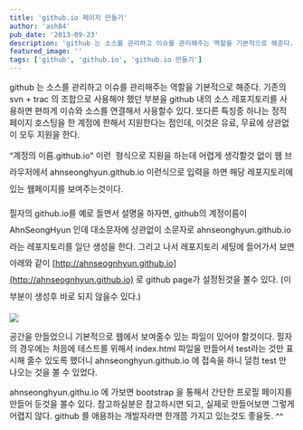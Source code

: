 ```yaml
---
title: 'github.io 페이지 만들기'
author: 'ash84'
pub_date: '2013-09-23'
description: 'github 는 소스를 관리하고 이슈를 관리해주는 역할을 기본적으로 해준다. 기존의 svn + trac 의 조합으로 사용해야 했던 부분을 github 내의 소스 레포지토리를 사용하면 편하게 이슈와 소스를 연결해서 사용할수 있다. 또다른 특징중 하나는 정적 페이지 호스팅을 한 계정에 한해서 지원한다는 점인데, 이것은 유료, 무료에 상관없이 모두 지원을 한다.'
featured_image: ''
tags: ['github', 'github.io', 'github.io 만들기']
---
```



<span style="font-size: 11pt;">github 는 소스를 관리하고 이슈를 관리해주는 역할을 기본적으로 해준다. 기존의 svn + trac 의 조합으로 사용해야 했던 부분을 github 내의 소스 레포지토리를 사용하면 편하게 이슈와 소스를 연결해서 사용할수 있다. 또다른 특징중 하나는 정적 페이지 호스팅을 한 계정에 한해서 지원한다는 점인데, 이것은 유료, 무료에 상관없이 모두 지원을 한다. </span>

<span style="font-size: 9pt; line-height: 1.5;">  
</span>

<span style="font-size: 11pt; line-height: 2;">“계정의 이름.github.io” 이런  형식으로 지원을 하는데 어렵게 생각할것 없이 웹 브라우저에서 ahnseonghyun.github.io 이런식으로 입력을 하면 해당 레포지토리에 있는 웹페이지를 보여주는것이다. </span>

<span style="font-size: 9pt; line-height: 2;">  
</span>

<span style="font-size: 9pt; line-height: 2;"><span style="font-size: 11pt;">필자의 github.io를 예로 들면서 설명을 하자면, github의 계정이름이 AhnSeongHyun 인데 대소문자에 상관없이 소문자로 ahnseonghyun.github.io 라는 레포지토리를 일단 생성을 한다. 그리고 나서 레포지토리 세팅에 들어가서 보면 아래와 같이 [http://ahnseognhyun.github.io](http://ahnseognhyun.github.io) 로 github page가 </span><span style="font-size: 11pt;">설정된것을 볼수 있다. (이 부분이 생성후 바로 되지 않을수 있다.)</span></span>

<span style="font-size: 9pt; line-height: 1.5;">  
</span>

![](http://ash84.net/wp-content/uploads/1/cfile21.uf.25339D445240CCD32876E3.png)

<span style="font-size: 9pt; line-height: 1.5;">  
</span>

<span style="font-size: 11pt;">공간을 만들었으니 기본적으로 웹에서 보여줄수 있는 파일이 있어야 할것이다. 필자의 경우에는 처음에 테스트를 위해서 index.html 파일을 만들어서 test라는 것만 표시해 줄수 있도록 했더니 ahnseonghyun.github.io 에 접속을 하니 덜컹 test 만 나오는 것을 볼 수 있었다. </span>

<span style="font-size: 11pt;">ahnseonghyun.githu.io 에 가보면 bootstrap 을 통해서 간단한 프로필 페이지를 만들어 둔것을 볼수 있다. 참고하실분은 참고하시면 되고, 실제로 만들어보면 그렇게 어렵지 않다. github 를 애용하는 개발자라면 한개쯤 가지고 있는것도 좋을듯. ^^</span>

<span style="font-size: 9pt; line-height: 1.5;">  
</span>



